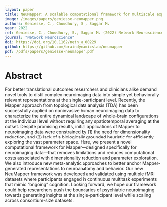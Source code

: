 ```yaml
---
layout: paper
title: NeuMapper: A scalable computational framework for multiscale exploration of the brains dynamical organization
image: /images/papers/geniesse-neumapper.png
authors: Geniesse, C., Chowdhury, S., Saggar M.
year: 2022
ref: Geniesse, C., Chowdhury, S., Saggar M. (2022) Network Neuroscience
journal: "Network Neuroscience"
doi: https://doi.org/10.1162/netn_a_00229
github: https://github.com/braindynamicslab/neumapper
pdf: /pdfs/papers/geniesse-neumapper.pdf
---
```


# Abstract
For better translational outcomes researchers and clinicians alike demand novel tools to distil complex neuroimaging data into simple yet behaviorally relevant representations at the single-participant level. Recently, the Mapper approach from topological data analysis (TDA) has been successfully applied on noninvasive human neuroimaging data to characterize the entire dynamical landscape of whole-brain configurations at the individual level without requiring any spatiotemporal averaging at the outset. Despite promising results, initial applications of Mapper to neuroimaging data were constrained by (1) the need for dimensionality reduction, and (2) lack of a biologically grounded heuristic for efficiently exploring the vast parameter space. Here, we present a novel computational framework for Mapper—designed specifically for neuroimaging data—that removes limitations and reduces computational costs associated with dimensionality reduction and parameter exploration. We also introduce new meta-analytic approaches to better anchor Mapper-generated representations to neuroanatomy and behavior. Our new NeuMapper framework was developed and validated using multiple fMRI datasets where participants engaged in continuous multitask experiments that mimic “ongoing” cognition. Looking forward, we hope our framework could help researchers push the boundaries of psychiatric neuroimaging towards generating insights at the single-participant level while scaling across consortium-size datasets.
